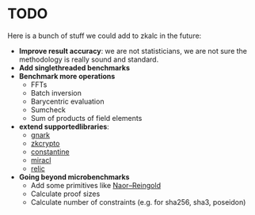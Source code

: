 # TODO

Here is a bunch of stuff we could add to zkalc in the future:

- **Improve result accuracy**: we are not statisticians, we are not sure the methodology is really sound and standard.
- **Add singlethreaded benchmarks**
- **Benchmark more operations**
  - FFTs
  - Batch inversion
  - Barycentric evaluation
  - Sumcheck
  - Sum of products of field elements
- **extend supportedlibraries**:
  - [gnark](https://github.com/ConsenSys/gnark)
  - [zkcrypto](https://github.com/zcash/halo2)
  - [constantine](https://github.com/mratsim/constantine)
  - [miracl](https://github.com/miracl/core)
  - [relic](https://github.com/relic-toolkit/relic)
- **Going beyond microbenchmarks**
  - Add some primitives like [Naor–Reingold](https://en.wikipedia.org/wiki/Naor%E2%80%93Reingold_pseudorandom_function)
  - Calculate proof sizes
  - Calculate number of constraints (e.g. for sha256, sha3, poseidon)

